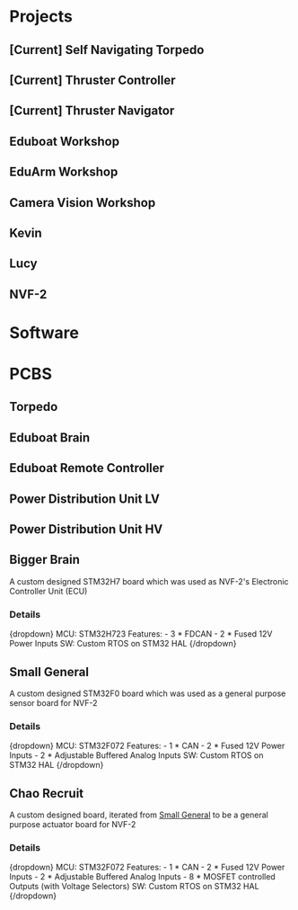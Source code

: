 

# Projects

## [Current] Self Navigating Torpedo

## [Current] Thruster Controller

## [Current] Thruster Navigator



## Eduboat Workshop

## EduArm Workshop

## Camera Vision Workshop

## Kevin

## Lucy

## NVF-2




# Software



# PCBS


## Torpedo

## Eduboat Brain

## Eduboat Remote Controller

## Power Distribution Unit LV

## Power Distribution Unit HV



## Bigger Brain
A custom designed STM32H7 board which was used as NVF-2's Electronic Controller Unit (ECU)

### Details
{dropdown}
MCU: STM32H723
Features:
    - 3 * FDCAN
    - 2 * Fused 12V Power Inputs
SW: Custom RTOS on STM32 HAL
{/dropdown}


## Small General
A custom designed STM32F0 board which was used as a general purpose sensor board for NVF-2

### Details
{dropdown}
MCU: STM32F072
Features: 
    - 1 * CAN
    - 2 * Fused 12V Power Inputs
    - 2 * Adjustable Buffered Analog Inputs
SW: Custom RTOS on STM32 HAL
{/dropdown}


## Chao Recruit
A custom designed board, iterated from [Small General](#small-general) to be a general purpose actuator board for NVF-2

### Details
{dropdown}
MCU: STM32F072
Features: 
    - 1 * CAN
    - 2 * Fused 12V Power Inputs
    - 2 * Adjustable Buffered Analog Inputs
    - 8 * MOSFET controlled Outputs (with Voltage Selectors)
SW: Custom RTOS on STM32 HAL
{/dropdown}
